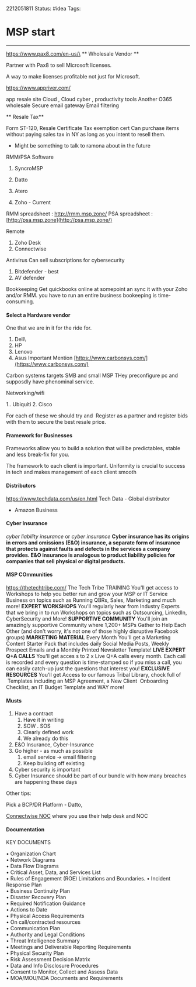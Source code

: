 2212051811
	Status: #idea 
		Tags: 

# MSP start

---

https://www.pax8.com/en-us/\
** Wholesale Vendor ** 

Partner with Pax8 to sell Microsoft licenses.

A way to make licenses profitable not just for Microsoft.


https://www.appriver.com/

app resale site 
Cloud  , Cloud cyber , productivity tools
Another O365 wholesale
Secure email gateway 
Email filtering 


** Resale Tax** 

Form ST-120, Resale Certificate
Tax exemption cert 
Can purchase items without paying sales tax in NY as long as you intent to resell them.

- Might be something to talk to ramona about in the future


RMM/PSA Software
1. SyncroMSP

2. Datto

3. Atero

4. Zoho - Current

RMM spreadsheet : http://rmm.msp.zone/
PSA spreadsheet : [http://psa.msp.zone](http://psa.msp.zone/)


Remote 

1. Zoho Desk
2. Connectwise 

Antivirus
 Can sell subscriptions for cybersecurity
1. Bitdefender - best
2. AV defender

Bookkeeping 
Get quickbooks online at somepoint an sync it with your Zoho and/or RMM.  you have to run an entire business bookeeping is time-consuming.


#### Select a Hardware vendor

One that we are in it for the ride for.

1. Dell\
2. HP
3. Lenovo
4. Asus
Important Mention
[https://www.carbonsys.com/](https://www.carbonsys.com/)

Carbon systems targets SMB and small MSP 
THey preconfigure pc and supposdly have phenominal service.


Networking/wifi

1.. Ubiquiti 
2.  Cisco


For each of these we should try and  Register as a partner and register bids with them to secure the best resale price.

#### Framework for Businesses

Frameworks allow you to build a solution that will be predictables, stable and less break-fix for you.

The framework to each client is important.
Uniformity is crucial to success in tech and makes management of each client smooth


#### Distributors

https://www.techdata.com/us/en.html
Tech Data - Global distributor
- Amazon Business



#### Cyber Insurance 
_cyber liability insurance_ or _cyber insurance_
**Cyber insurance has its origins in errors and omissions (E&O) insurance, a separate form of insurance that protects against faults and defects in the services a company provides. E&O insurance is analogous to product liability policies for companies that sell physical or digital products.**


#### MSP COmmunities

https://thetechtribe.com/
The Tech Tribe
	TRAINING
	You'll get access to Workshops to help you better run and grow your MSP or IT Service Business on topics such as Running QBRs, Sales, Marketing and much more!
		**EXPERT WORKSHOPS**
	You'll regularly hear from Industry Experts that we bring in to run Workshops on topics such as Outsourcing, LinkedIn, CyberSecurity and More!
		**SUPPORTIVE COMMUNITY**
	You'll join an amazingly supportive Community where 1,200+ MSPs Gather to Help Each Other (and don't worry, it's not one of those highly disruptive Facebook groups)
		**MARKETING MATERIAL**
	Every Month You'll get a Marketing Content Starter Pack that includes daily Social Media Posts, Weekly Prospect Emails and a Monthly Printed Newsletter Template!
	**LIVE EXPERT Q+A CALLS**
	You'll get acces s to 2 x Live Q+A calls every month. Each call is recorded and every question is time-stamped so if you miss a call, you can easily catch-up just the questions that interest you!
	**EXCLUSIVE RESOURCES**
	You'll get Access to our famous Tribal Library, chock full of  Templates including an MSP Agreement, a New Client  Onboarding Checklist, an IT Budget Template and WAY more!


#### Musts 

1. Have a contract
	1. Have it in writing
	2. SOW . SOS
	3. Clearly defined work
	4. We already do this
2. E&O Insurance, Cyber-Insurance
3. Go higher - as much as possible
	1. email service -> email filtering
	2. Keep building off existing 
3. Cyber security is important 
4. Cyber Insurance should be part of  our bundle with how many breaches are happening these days


Other tips:


Pick a BCP/DR Platform - Datto,


[Connectwise NOC](https://www.connectwise.com/platform/expert-services/noc-services) where you use their help desk and NOC

#### Documentation 

KEY DOCUMENTS  

• Organization Chart  
• Network Diagrams  
• Data Flow Diagrams  
• Critical Asset, Data, and Services List  
• Rules of Engagement (ROE) Limitations and  Boundaries. 
• Incident Response Plan  
• Business Continuity Plan  
• Disaster Recovery Plan  
• Required Notification Guidance  
• Actions to Date  
• Physical Access Requirements  
• On call/contracted resources  
• Communication Plan  
• Authority and Legal Conditions  
• Threat Intelligence Summary  
• Meetings and Deliverable Reporting Requirements  
• Physical Security Plan  
• Risk Assessment Decision Matrix  
• Data and Info Disclosure Procedures  
• Consent to Monitor, Collect and Assess Data  
• MOA/MOU/NDA Documents and Requirements